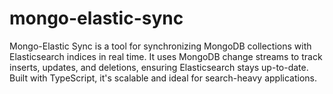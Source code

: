 # mongo-elastic-sync
Mongo-Elastic Sync is a tool for synchronizing MongoDB collections with Elasticsearch indices in real time. It uses MongoDB change streams to track inserts, updates, and deletions, ensuring Elasticsearch stays up-to-date. Built with TypeScript, it's scalable and ideal for search-heavy applications.
